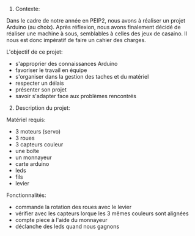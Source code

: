 1) Contexte:

Dans le cadre de notre année en PEIP2, nous avons à réaliser un projet Arduino (au choix).
Après réflexion, nous avons finalement décidé de réaliser une machine à sous, semblables à celles des jeux de casaino.
Il nous est donc impératif de faire un cahier des charges.

L'objectif de ce projet:
- s'approprier des connaissances Arduino
- favoriser le travail en équipe
- s'organiser dans la gestion des taches et du matériel
- respecter un délais 
- présenter son projet
- savoir s'adapter face aux problèmes rencontrés


2) Description du projet:

Matériel requis:
- 3 moteurs (servo)
- 3 roues 
- 3 capteurs couleur
- une boîte 
- un monnayeur 
- carte arduino 
- leds
- fils
- levier

Fonctionnalités: 
- commande la rotation des roues avec le levier
- vérifier avec les capteurs lorque les 3 mêmes couleurs sont alignées
- compte piece à l'aide du monnayeur 
- déclanche des leds quand nous gagnons 

